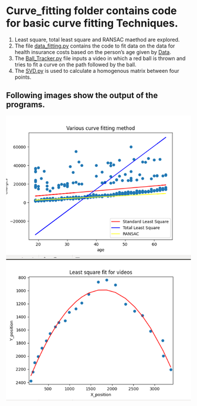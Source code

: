 # Curve_fitting folder contains code for basic curve fitting Techniques.
1. Least square, total least square and RANSAC maethod are explored.
2. The file [data_fitting.py](./data_fitting.py) contains the code to fit data on the data for health insurance costs based on the person’s age given by [Data](./Data.csv).
3. The [Ball_Tracker.py](./Ball_Tracker.py) file inputs a video in which a red ball is thrown and tries to fit a curve on the path followed by the ball.
4. The  [SVD.py](./SVD.py) is used to calculate a homogenous matrix between four points.


## Following images show the output of the programs.
![Curve fitting output](./Output_images/Curve_fitting.png)
![Curve fitted to the path of the ball](./Output_images/Path_fitting.png)

